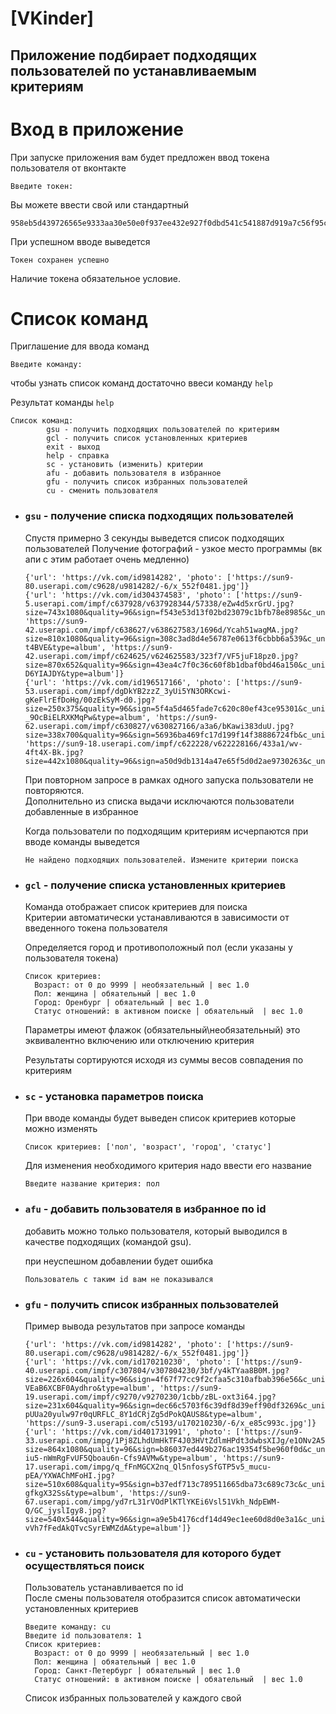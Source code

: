 # [VKinder]

## Приложение подбирает подходящих пользователей по устанавливаемым критериям

# Вход в приложение 
При запуске приложения вам будет предложен ввод токена пользователя от вконтакте 
```
Введите токен:
```
Вы можете ввести свой или стандартный
```
958eb5d439726565e9333aa30e50e0f937ee432e927f0dbd541c541887d919a7c56f95c04217915c32008
```
При успешном вводе выведется 
```
Токен сохранен успешно
```

Наличие токена обязательное условие.

# Список команд
Приглашение для ввода команд
```
Введите команду:
```

чтобы узнать список команд достаточно ввеси команду ```help```

Результат команды ```help```
```
Список команд:
        gsu - получить подходящих пользователей по критериям
        gcl - получить список установленных критериев
        exit - выход
        help - справка
        sc - установить (изменить) критерии
        afu - добавить пользователя в избранное
        gfu - получить список избранных пользователей
        cu - сменить пользователя
```

* ### ```gsu``` - получение списка подходящих пользователей
    Спустя примерно 3 секунды выведется список подходящих пользователей 
    Получение фотографий - узкое место программы (вк апи с этим работает очень медленно)
    ```
    {'url': 'https://vk.com/id9814282', 'photo': ['https://sun9-80.userapi.com/c9628/u9814282/-6/x_552f0481.jpg']}
    {'url': 'https://vk.com/id304374583', 'photo': ['https://sun9-5.userapi.com/impf/c637928/v637928344/57338/eZw4d5xrGrU.jpg?size=743x1080&quality=96&sign=f543e53d13f02bd23079c1bfb78e8985&c_uniq_tag=Ney4D6R62tPDVIzFOodvR7p29jJ1O1mQDbR3dk54IiU&type=album', 'https://sun9-42.userapi.com/impf/c638627/v638627583/1696d/Ycah51wagMA.jpg?size=810x1080&quality=96&sign=308c3ad8d4e56787e0613f6cbbb6a539&c_uniq_tag=7XE1ZK9ftoLmTkLnxL48vRruD0ZqDWM7UEeHW-t4BVE&type=album', 'https://sun9-42.userapi.com/impf/c624625/v624625583/323f7/VF5juF18pz0.jpg?size=870x652&quality=96&sign=43ea4c7f0c36c60f8b1dbaf0bd46a150&c_uniq_tag=CsKXbuAUKgXIT7teJqPFW3QXJmzSgCAZCm-D6YIAJDY&type=album']}
    {'url': 'https://vk.com/id196517166', 'photo': ['https://sun9-53.userapi.com/impf/dgDkYB2zzZ_3yUi5YN3ORKcwi-gKeFlrEfDoHg/00zEkSyM-d0.jpg?size=250x375&quality=96&sign=5f4a5d465fade7c620c80ef43ce95301&c_uniq_tag=2XHhL7au1Yewvi32FT0xiTlp6wq-_9OcBiELRXKMqPw&type=album', 'https://sun9-62.userapi.com/impf/c630827/v630827166/a3a6/bKawi383duU.jpg?size=338x700&quality=96&sign=56936ba469fc17d199f14f38886724fb&c_uniq_tag=KiYkmbqHd_2X2JgZne7uSxXXGkyoKs3mRKl1D7hxkUY&type=album', 'https://sun9-18.userapi.com/impf/c622228/v622228166/433a1/wv-4ft4X-Bk.jpg?size=442x1080&quality=96&sign=a50d9db1314a47e65f5d0d2ae9730263&c_uniq_tag=Cjrf1R1zvKhp1ET8v9zHfMebrn7YWDQpn4o5Yp3i0mQ&type=album']}
    ```
    При повторном запросе в рамках одного запуска пользователи не повторяются.  
    Дополнительно из списка выдачи исключаются пользователи добавленные в избранное  
    
    Когда пользователи по подходящим критериям исчерпаются при вводе команды выведется
    ```
  Не найдено подходящих пользователей. Измените критерии поиска
    ```
* ### ```gcl``` - получение списка установленных критериев
  Команда отображает список критериев для поиска  
  Критерии автоматически устанавливаются в зависимости от введенного токена пользователя
  
  Определяется город и противоположный пол (если указаны у пользователя токена)
  ```
  Список критериев:
    Возраст: от 0 до 9999 | необязательный | вес 1.0
    Пол: женщина | обяательный | вес 1.0
    Город: Оренбург | обяательный | вес 1.0
    Статус отношений: в активном поиске | обяательный  | вес 1.0

  ```
  Параметры имеют флажок (обязательный\необязательный) это эквивалентно включению или отключению критерия
  
  Результаты сортируются исходя из суммы весов совпадения по критериям
  
* ### ```sc``` - установка параметров поиска
  При вводе команды будет выведен список критериев которые можно изменять
  ```
  Список критериев: ['пол', 'возраст', 'город', 'статус']
  ```
  Для изменения необходимого критерия надо ввести его название
  ```
  Введите название критерия: пол
  ```
 
* ### ```afu``` - добавить пользователя в избранное по id
  добавить можно только пользователя, который выводился в качестве подходящих (командой gsu).
  
  при неуспешном добавлении будет ошибка
  ```
  Пользователь с таким id вам не показывался
  ```

* ### ```gfu``` - получить список избранных пользователей

  Пример вывода результатов при запросе команды
  ```
  {'url': 'https://vk.com/id9814282', 'photo': ['https://sun9-80.userapi.com/c9628/u9814282/-6/x_552f0481.jpg']}
  {'url': 'https://vk.com/id170210230', 'photo': ['https://sun9-40.userapi.com/impf/c307804/v307804230/3bf/y4kTYaa8B0M.jpg?size=226x604&quality=96&sign=4f67f77cc9f2cfaa5c310afbab396e56&c_uniq_tag=We6n6jy4ueB5NYTTV5lRVo1bS0-VEaB6XCBF0Aydhro&type=album', 'https://sun9-19.userapi.com/impf/c9270/v9270230/1cbb/zBL-oxt3i64.jpg?size=231x604&quality=96&sign=dec66c5703f6c39df8d39eff90df3269&c_uniq_tag=zF-pUUa20yulw97r0qURFLC_8Y1dCRjZg5dPokQAUS8&type=album', 'https://sun9-3.userapi.com/c5193/u170210230/-6/x_e85c993c.jpg']}
  {'url': 'https://vk.com/id401731991', 'photo': ['https://sun9-33.userapi.com/impg/1Pj8ZLhdUmHkTF4J03HVtZdlmHPdt3dwbsXIJg/e1ONv2A5vuk.jpg?size=864x1080&quality=96&sign=b86037ed449b276ac19354f5be960f0d&c_uniq_tag=jxiDB8evVgRX-iu5-nWmRgFvUF5Qboau6n-Cfs9AVMw&type=album', 'https://sun9-17.userapi.com/impg/q_fFnMGCX2nq_Ql5nfosySfGTP5v5_mucu-pEA/YXWAChMFoHI.jpg?size=510x608&quality=95&sign=b37edf713c789511665dba73c689c73c&c_uniq_tag=c4UmmQkaFgLjlG4QalqLmTrkuZOZTmnnW-gfkgX32Ss&type=album', 'https://sun9-67.userapi.com/impg/yd7rL31rVOdPlKTlYKEi6Vsl51Vkh_NdpEWM-Q/GC_jyslIgy8.jpg?size=540x544&quality=96&sign=a9e5b4176cdf14d49ec1ee60d8d0e3a1&c_uniq_tag=xCgIvBrjIh4S8mbc4Nr-vVh7fFedAkQTvcSyrEWMZdA&type=album']}
  ```

* ### ```cu``` - установить пользователя для которого будет осуществляться поиск
  Пользователь устанавливается по id   
  После смены пользователя отобразится список автоматически установленных критериев
  ```
  Введите команду: cu
  Введите id пользователя: 1
  Список критериев:
    Возраст: от 0 до 9999 | необязательный | вес 1.0
    Пол: женщина | обяательный | вес 1.0
    Город: Санкт-Петербург | обяательный | вес 1.0
    Статус отношений: в активном поиске | обяательный  | вес 1.0
  ```
  Список избранных пользователей у каждого свой